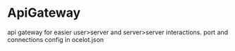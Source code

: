 # ApiGateway
api gateway for easier user>server and server>server interactions. port and connections config in ocelot.json
